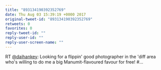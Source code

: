 ```yaml
---
title: "893134190392352769"
date: Thu Aug 03 15:39:19 +0000 2017
original-tweet-id: "893134190392352769"
retweets: 0
favorites: 0
reply-tweet-id: ""
reply-user-id: ""
reply-user-screen-name: ""
---
```

RT <a href="https://twitter.com/daihankey">@daihankey</a>: Looking for a flippin' good photographer in the 'diff area who's willing to do me a big Manumit-flavoured favour for free! #…
